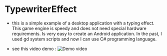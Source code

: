 # TypewriterEffect

 - this is a simple example of a desktop application with a typing effect. This game engine is speedy and does not need special hardware requirements. Is very easy to create an Android application. In the past, I used gd system scripts and now I can use C# programming language.

 - see this video demo : 
![Demo video](https://www.youtube.com/watch?v=WR-gQeNPdo8)
